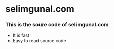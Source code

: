 # selimgunal.com
### This is the soure code of selimgunal.com
- It is fast
- Easy to read source code
